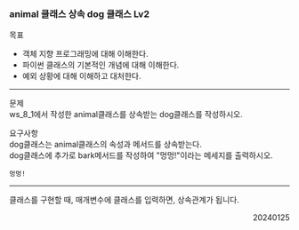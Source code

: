 ### animal 클래스 상속 dog 클래스 Lv2
목표  
- 객체 지향 프로그래밍에 대해 이해한다.
- 파이썬 클래스의 기본적인 개념에 대해 이해한다.
- 예외 상황에 대해 이해하고 대처한다.
---
문제  
ws_8_1에서 작성한 animal클래스를 상속받는 dog클래스를 작성하시오.  

요구사항  
dog클래스는 animal클래스의 속성과 메서드를 상속받는다.  
dog클래스에 추가로 bark메서드를 작성하여 "멍멍!"이라는 메세지를 출력하시오.
```
멍멍!
```
---
클래스를 구현할 때, 매개변수에 클래스를 입력하면, 상속관계가 됩니다.
<div style="text-align: right">20240125</div>